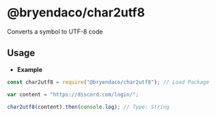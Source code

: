 # @bryendaco/char2utf8
Converts a symbol to UTF-8 code

## Usage
- **Example**

```js
const char2utf8 = require("@bryendaco/char2utf8"); // Load Package

var content = "https://discord.com/login/";

char2utf8(content).then(console.log); // Type: String
```